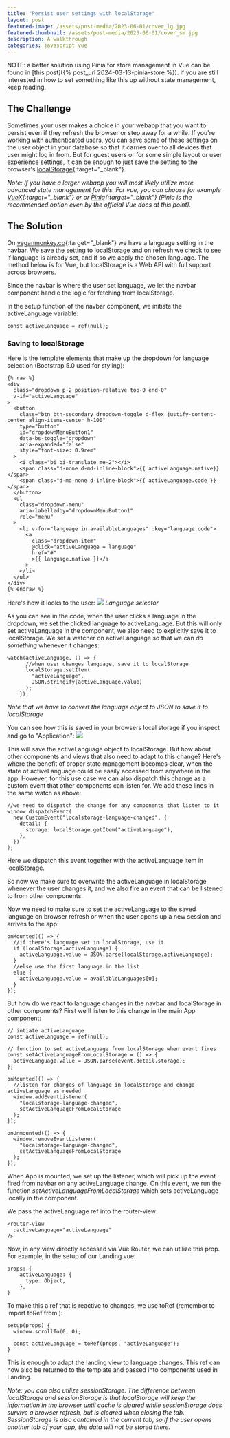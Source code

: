 ```yaml
---
title: "Persist user settings with localStorage"
layout: post
featured-image: /assets/post-media/2023-06-01/cover_lg.jpg
featured-thumbnail: /assets/post-media/2023-06-01/cover_sm.jpg
description: A walkthrough
categories: javascript vue
---
```


NOTE: a better solution using Pinia for store management in Vue can be found in [this post]({% post_url 2024-03-13-pinia-store %}). if you are still interested in how to set something like this up without state management, keep reading.

## The Challenge

Sometimes your user makes a choice in your webapp that you want to persist even if they refresh the browser or step away for a while. If you're working with authenticated users, you can save some of these settings on the user object in your database so that it carries over to all devices that user might log in from. But for guest users or for some simple layout or user experience settings, it can be enough to just save the setting to the browser's [localStorage](https://developer.mozilla.org/en-US/docs/Web/API/Window/localStorage){:target="\_blank"}.

_Note: If you have a larger webapp you will most likely utilize more advanced state management for this. For vue, you can choose for example [VueX](https://vuex.vuejs.org/){:target="\_blank"} or or [Pinia](https://pinia.vuejs.org/){:target="\_blank"} (Pinia is the recommended option even by the official Vue docs at this point)._

## The Solution

On [veganmonkey.co](https://veganmonkey.co){:target="\_blank"} we have a language setting in the navbar. We save the setting to localStorage and on refresh we check to see if language is already set, and if so we apply the chosen language. The method below is for Vue, but localStorage is a Web API with full support across browsers.

Since the navbar is where the user set language, we let the navbar component handle the logic for fetching from localStorage.

In the setup function of the navbar component, we initiate the activeLanguage variable:

```
const activeLanguage = ref(null);
```

### Saving to localStorage

Here is the template elements that make up the dropdown for language selection (Bootstrap 5.0 used for styling):

```
{% raw %}
<div
  class="dropdown p-2 position-relative top-0 end-0"
  v-if="activeLanguage"
>
  <button
    class="btn btn-secondary dropdown-toggle d-flex justify-content-center align-items-center h-100"
    type="button"
    id="dropdownMenuButton1"
    data-bs-toggle="dropdown"
    aria-expanded="false"
    style="font-size: 0.9rem"
  >
    <i class="bi bi-translate me-2"></i>
    <span class="d-none d-md-inline-block">{{ activeLanguage.native}}</span>
    <span class="d-md-none d-inline-block">{{ activeLanguage.code }}</span>
  </button>
  <ul
    class="dropdown-menu"
    aria-labelledby="dropdownMenuButton1"
    role="menu"
  >
    <li v-for="language in availableLanguages" :key="language.code">
      <a
        class="dropdown-item"
        @click="activeLanguage = language"
        href="#"
        >{{ language.native }}</a
      >
    </li>
  </ul>
</div>
{% endraw %}
```

Here's how it looks to the user:
<img class="" src="/assets/post-media/2023-06-01/navbar_translation.png"/>
_Language selector_

As you can see in the code, when the user clicks a language in the dropdown, we set the clicked language to activeLanguage. But this will only set activeLanguage in the component, we also need to explicitly save it to localStorage. We set a watcher on activeLanguage so that we can _do something_ whenever it changes:

```
watch(activeLanguage, () => {
      //when user changes language, save it to localStorage
      localStorage.setItem(
        "activeLanguage",
        JSON.stringify(activeLanguage.value)
      );
    });
```

_Note that we have to convert the language object to JSON to save it to localStorage_

You can see how this is saved in your browsers local storage if you inspect and go to "Application":
<img class="" src="/assets/post-media/2023-06-01/inspect_application.png"/>

This will save the activeLanguage object to localStorage. But how about other components and views that also need to adapt to this change? Here's where the benefit of proper state management becomes clear, when the state of activeLanguage could be easily accessed from anywhere in the app. However, for this use case we can also dispatch this change as a custom event that other components can listen for. We add these lines in the same watch as above:

```
//we need to dispatch the change for any components that listen to it
window.dispatchEvent(
  new CustomEvent("localstorage-language-changed", {
    detail: {
      storage: localStorage.getItem("activeLanguage"),
    },
  })
);
```

Here we dispatch this event together with the activeLanguage item in localStorage.

So now we make sure to overwrite the activeLanguage in localStorage whenever the user changes it, and we also fire an event that can be listened to from other components.

Now we need to make sure to set the activeLanguage to the saved language on browser refresh or when the user opens up a new session and arrives to the app:

```
onMounted(() => {
  //if there's language set in localStorage, use it
  if (localStorage.activeLanguage) {
    activeLanguage.value = JSON.parse(localStorage.activeLanguage);
  }
  //else use the first language in the list
  else {
    activeLanguage.value = availableLanguages[0];
  }
});
```

But how do we react to language changes in the navbar and localStorage in other components? First we'll listen to this change in the main App component:

```
// intiate activeLanguage
const activeLanguage = ref(null);

// function to set activeLanguage from localStorage when event fires
const setActiveLanguageFromLocalStorage = () => {
  activeLanguage.value = JSON.parse(event.detail.storage);
};

onMounted(() => {
  //listen for changes of language in localStorage and change activeLanguage as needed
  window.addEventListener(
    "localstorage-language-changed",
    setActiveLanguageFromLocalStorage
  );
});

onUnmounted(() => {
  window.removeEventListener(
    "localstorage-language-changed",
    setActiveLanguageFromLocalStorage
  );
});
```

When App is mounted, we set up the listener, which will pick up the event fired from navbar on any activeLanguage change. On this event, we run the function _setActiveLanguageFromLocalStorage_ which sets activeLanguage locally in the component.

We pass the activeLanguage ref into the router-view:

```
<router-view
  :activeLanguage="activeLanguage"
/>
```

Now, in any view directly accessed via Vue Router, we can utilize this prop. For example, in the setup of our Landing.vue:

```
props: {
    activeLanguage: {
      type: Object,
    },
}
```

To make this a ref that is reactive to changes, we use toRef (remember to import toRef from ):

```
setup(props) {
  window.scrollTo(0, 0);

  const activeLanguage = toRef(props, "activeLanguage");
}
```

This is enough to adapt the landing view to language changes. This ref can now also be returned to the template and passed into components used in Landing.

_Note: you can also utilize sessionStorage. The difference between localStorage and sessionStorage is that localStorage will keep the information in the browser until cache is cleared while sessionStorage does survive a browser refresh, but is cleared when closing the tab. SessionStorage is also contained in the current tab, so if the user opens another tab of your app, the data will not be stored there._
